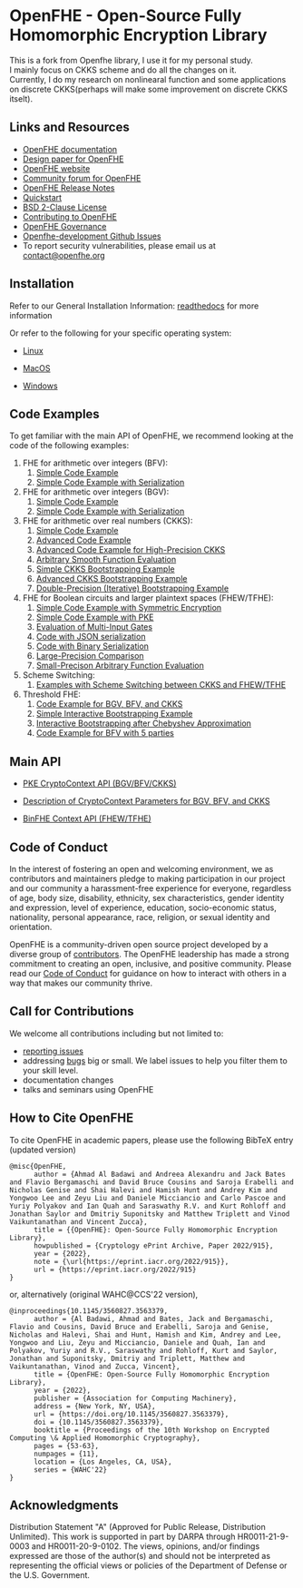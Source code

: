 OpenFHE - Open-Source Fully Homomorphic Encryption Library
=====================================
This is a fork from Openfhe library, I use it for my personal study.<br>
I mainly focus on CKKS scheme and do all the changes on it.<br>
Currently, I do my research on nonlinearal function and some applications on discrete CKKS(perhaps will make some improvement on discrete CKKS itselt). <br>


## Links and Resources

 * [OpenFHE documentation](https://openfhe-development.readthedocs.io/en/latest/)
 * [Design paper for OpenFHE](https://eprint.iacr.org/2022/915)
 * [OpenFHE website](https://openfhe.org)
 * [Community forum for OpenFHE](https://openfhe.discourse.group/)
 * [OpenFHE Release Notes](https://github.com/openfheorg/openfhe-development/blob/main/docs/static_docs/Release_Notes.md)
 * [Quickstart](https://openfhe-development.readthedocs.io/en/latest/sphinx_rsts/intro/quickstart.html)
 * [BSD 2-Clause License](LICENSE)
 * [Contributing to OpenFHE](https://openfhe-development.readthedocs.io/en/latest/sphinx_rsts/contributing/contributing.html)
 * [OpenFHE Governance](https://openfhe-development.readthedocs.io/en/latest/sphinx_rsts/misc/governance.html)
 * [Openfhe-development Github Issues](https://github.com/openfheorg/openfhe-development/issues)
 * To report security vulnerabilities, please email us at contact@openfhe.org


## Installation

Refer to our General Installation Information: [readthedocs](https://openfhe-development.readthedocs.io/en/latest/sphinx_rsts/intro/installation/installation.html) for more information

Or refer to the following for your specific operating system:

- [Linux](https://openfhe-development.readthedocs.io/en/latest/sphinx_rsts/intro/installation/linux.html)

- [MacOS](https://openfhe-development.readthedocs.io/en/latest/sphinx_rsts/intro/installation/macos.html)

- [Windows](https://openfhe-development.readthedocs.io/en/latest/sphinx_rsts/intro/installation/windows.html)


## Code Examples

To get familiar with the main API of OpenFHE, we recommend looking at the code of the following examples:
   1. FHE for arithmetic over integers (BFV):
       1. [Simple Code Example](src/pke/examples/simple-integers.cpp)
       2. [Simple Code Example with Serialization](src/pke/examples/simple-integers-serial.cpp)
   1. FHE for arithmetic over integers (BGV):
       1. [Simple Code Example](src/pke/examples/simple-integers-bgvrns.cpp)
       2. [Simple Code Example with Serialization](src/pke/examples/simple-integers-serial-bgvrns.cpp)
   1. FHE for arithmetic over real numbers (CKKS):
       1. [Simple Code Example](src/pke/examples/simple-real-numbers.cpp)
       2. [Advanced Code Example](src/pke/examples/advanced-real-numbers.cpp)
       2. [Advanced Code Example for High-Precision CKKS](src/pke/examples/advanced-real-numbers-128.cpp)
       2. [Arbitrary Smooth Function Evaluation](src/pke/examples/function-evaluation.cpp)
       3. [Simple CKKS Bootstrapping Example](src/pke/examples/simple-ckks-bootstrapping.cpp)
       4. [Advanced CKKS Bootstrapping Example](src/pke/examples/advanced-ckks-bootstrapping.cpp)
       5. [Double-Precision (Iterative) Bootstrapping Example](src/pke/examples/iterative-ckks-bootstrapping.cpp)
   1. FHE for Boolean circuits and larger plaintext spaces (FHEW/TFHE):
       1. [Simple Code Example with Symmetric Encryption](src/binfhe/examples/boolean.cpp)
       2. [Simple Code Example with PKE](src/binfhe/examples/pke/boolean-pke.cpp)
       2. [Evaluation of Multi-Input Gates](src/binfhe/examples/boolean-multi-input.cpp)
       2. [Code with JSON serialization](src/binfhe/examples/boolean-serial-json.cpp)
       3. [Code with Binary Serialization](src/binfhe/examples/boolean-serial-binary.cpp)
       4. [Large-Precision Comparison](src/binfhe/examples/eval-sign.cpp)
       4. [Small-Precison Arbitrary Function Evaluation](src/binfhe/examples/eval-function.cpp)
   1. Scheme Switching:
       1. [Examples with Scheme Switching between CKKS and FHEW/TFHE](src/pke/examples/scheme-switching.cpp)
   1. Threshold FHE:
       1. [Code Example for BGV, BFV, and CKKS](src/pke/examples/threshold-fhe.cpp)
       1. [Simple Interactive Bootstrapping Example](src/pke/examples/tckks-interactive-mp-bootstrapping.cpp)
       1. [Interactive Bootstrapping after Chebyshev Approximation](src/pke/examples/tckks-interactive-mp-bootstrapping-Chebyshev.cpp)
       1. [Code Example for BFV with 5 parties](src/pke/examples/threshold-fhe-5p.cpp)

## Main API

- [PKE CryptoContext API (BGV/BFV/CKKS)](https://openfhe-development.readthedocs.io/en/latest/api/classlbcrypto_1_1CryptoContextImpl.html)
- [Description of CryptoContext Parameters for BGV, BFV, and CKKS](https://github.com/openfheorg/openfhe-development/blob/main/src/pke/examples#description-of-the-cryptocontext-parameters-and-their-restrictions)

- [BinFHE Context API (FHEW/TFHE)](https://openfhe-development.readthedocs.io/en/latest/api/classlbcrypto_1_1BinFHEContext.html)

## Code of Conduct

In the interest of fostering an open and welcoming environment, we as contributors and maintainers pledge to making
participation in our project and our community a harassment-free experience for everyone, regardless of age, body size,
disability, ethnicity, sex characteristics, gender identity and expression, level of experience, education,
socio-economic status, nationality, personal appearance, race, religion, or sexual identity and orientation.


OpenFHE is a community-driven open source project developed by a diverse group of
[contributors](https://openfhe-development.readthedocs.io/en/latest/sphinx_rsts/misc/contributors.html). The OpenFHE leadership has made a strong commitment to creating an open,
inclusive, and positive community. Please read our
[Code of Conduct](https://openfhe-development.readthedocs.io/en/latest/sphinx_rsts/misc/code_of_conduct.html?highlight=code%20of%20) for guidance on how to interact with others in a way that
makes our community thrive.

## Call for Contributions

We welcome all contributions including but not limited to:

- [reporting issues](https://github.com/openfheorg/openfhe-development/issues)
- addressing [bugs](https://github.com/openfheorg/openfhe-development/issues) big or small. We label issues to help you filter them to your skill level.
- documentation changes
- talks and seminars using OpenFHE

## How to Cite OpenFHE

To cite OpenFHE in academic papers, please use the following BibTeX entry (updated version)

```
@misc{OpenFHE,
      author = {Ahmad Al Badawi and Andreea Alexandru and Jack Bates and Flavio Bergamaschi and David Bruce Cousins and Saroja Erabelli and Nicholas Genise and Shai Halevi and Hamish Hunt and Andrey Kim and Yongwoo Lee and Zeyu Liu and Daniele Micciancio and Carlo Pascoe and Yuriy Polyakov and Ian Quah and Saraswathy R.V. and Kurt Rohloff and Jonathan Saylor and Dmitriy Suponitsky and Matthew Triplett and Vinod Vaikuntanathan and Vincent Zucca},
      title = {{OpenFHE}: Open-Source Fully Homomorphic Encryption Library},
      howpublished = {Cryptology ePrint Archive, Paper 2022/915},
      year = {2022},
      note = {\url{https://eprint.iacr.org/2022/915}},
      url = {https://eprint.iacr.org/2022/915}
}
```
or, alternatively (original WAHC@CCS'22 version),
```
@inproceedings{10.1145/3560827.3563379,
      author = {Al Badawi, Ahmad and Bates, Jack and Bergamaschi, Flavio and Cousins, David Bruce and Erabelli, Saroja and Genise, Nicholas and Halevi, Shai and Hunt, Hamish and Kim, Andrey and Lee, Yongwoo and Liu, Zeyu and Micciancio, Daniele and Quah, Ian and Polyakov, Yuriy and R.V., Saraswathy and Rohloff, Kurt and Saylor, Jonathan and Suponitsky, Dmitriy and Triplett, Matthew and Vaikuntanathan, Vinod and Zucca, Vincent},
      title = {OpenFHE: Open-Source Fully Homomorphic Encryption Library},
      year = {2022},
      publisher = {Association for Computing Machinery},
      address = {New York, NY, USA},
      url = {https://doi.org/10.1145/3560827.3563379},
      doi = {10.1145/3560827.3563379},
      booktitle = {Proceedings of the 10th Workshop on Encrypted Computing \& Applied Homomorphic Cryptography},
      pages = {53-63},
      numpages = {11},
      location = {Los Angeles, CA, USA},
      series = {WAHC'22}
}
```

## Acknowledgments ##

Distribution Statement "A" (Approved for Public Release, Distribution Unlimited). This work is supported in part by DARPA through HR0011-21-9-0003 and HR0011-20-9-0102. The views, opinions, and/or findings expressed are those of the author(s) and should not be interpreted as representing the official views or policies of the Department of Defense or the U.S. Government.
